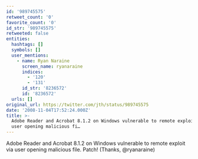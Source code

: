 ```yaml
---
id: '989745575'
retweet_count: '0'
favorite_count: '0'
id_str: '989745575'
retweeted: false
entities:
  hashtags: []
  symbols: []
  user_mentions:
    - name: Ryan Naraine
      screen_name: ryanaraine
      indices:
        - '120'
        - '131'
      id_str: '8236572'
      id: '8236572'
  urls: []
original_url: https://twitter.com/jth/status/989745575
date: '2008-11-04T17:52:24.000Z'
title: >-
  Adobe Reader and Acrobat 8.1.2 on Windows vulnerable to remote exploit via
  user opening malicious fi…
---
```


Adobe Reader and Acrobat 8.1.2 on Windows vulnerable to remote exploit via user opening malicious file. Patch! (Thanks, @ryanaraine)
